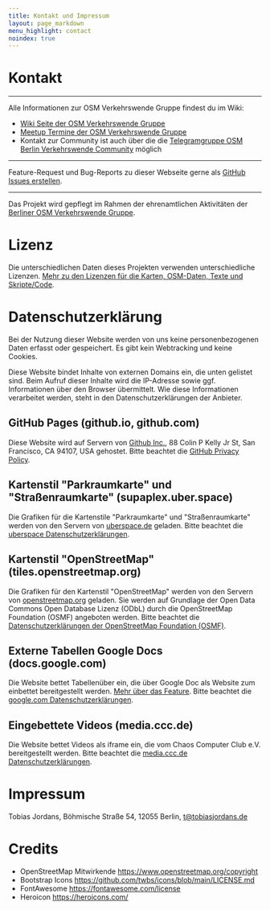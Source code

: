 ```yaml
---
title: Kontakt und Impressum
layout: page_markdown
menu_highlight: contact
noindex: true
---
```


<div class="notice mb-12">

<h1 class="text-sky-700">Kontakt</h1>

<hr class="!border-white !my-6">

Alle Informationen zur OSM Verkehrswende Gruppe findest du im Wiki:

- [Wiki Seite der OSM Verkehrswende Gruppe](https://wiki.openstreetmap.org/wiki/Berlin/Verkehrswende)
- [Meetup Termine der OSM Verkehrswende Gruppe](https://wiki.openstreetmap.org/wiki/Berlin/Verkehrswende#Meetups)
- Kontakt zur Community ist auch über die die [Telegramgruppe OSM Berlin Verkehrswende Community](<(https://t.me/osmberlinverkehr)>) möglich

<hr class="!border-white !my-6">

Feature-Request und Bug-Reports zu dieser Webseite gerne als [GitHub Issues erstellen](https://github.com/tordans/www.osm-verkehrswende.org/).

<hr class="!border-white !my-6">

Das Projekt wird gepflegt im Rahmen der ehrenamtlichen Aktivitäten der [Berliner OSM Verkehrswende Gruppe](https://wiki.openstreetmap.org/wiki/Berlin/Verkehrswende).

</div>

# Lizenz

Die unterschiedlichen Daten dieses Projekten verwenden unterschiedliche Lizenzen. [Mehr zu den Lizenzen für die Karten, OSM-Daten, Texte und Skripte/Code](https://github.com/tordans/parkraum.osm-verkehrswende.org/blob/main/LICENSE.md).

# Datenschutzerklärung

Bei der Nutzung dieser Website werden von uns keine personenbezogenen Daten erfasst oder gespeichert.
Es gibt kein Webtracking und keine Cookies.

Diese Website bindet Inhalte von externen Domains ein, die unten gelistet sind. Beim Aufruf dieser Inhalte wird die IP-Adresse sowie ggf. Informationen über den Browser übermittelt. Wie diese Informationen verarbeitet werden, steht in den Datenschutzerklärungen der Anbieter.

## GitHub Pages (github.io, github.com)

Diese Website wird auf Servern von [Github Inc.](https://www.github.com/), 88 Colin P Kelly Jr St, San Francisco, CA 94107, USA gehostet. Bitte beachtet die [GitHub Privacy Policy](https://help.github.com/articles/github-privacy-statement/).

## Kartenstil "Parkraumkarte" und "Straßenraumkarte" (supaplex.uber.space)

Die Grafiken für die Kartenstile "Parkraumkarte" und "Straßenraumkarte" werden von den Servern von [uberspace.de](https://uberspace.de/de/about/imprint/) geladen. Bitte beachtet die [uberspace Datenschutzerklärungen](https://uberspace.de/de/about/privacy/).

## Kartenstil "OpenStreetMap" (tiles.openstreetmap.org)

Die Grafiken für den Kartenstil "OpenStreetMap" werden von den Servern von [openstreetmap.org](https://www.openstreetmap.org) geladen. Sie werden auf Grundlage der Open Data Commons Open Database Lizenz (ODbL) durch die OpenStreetMap Foundation (OSMF) angeboten werden. Bitte beachtet die [Datenschutzerklärungen der OpenStreetMap Foundation (OSMF)](https://wiki.osmfoundation.org/wiki/Privacy_Policy).

## Externe Tabellen Google Docs (docs.google.com)

Die Website bettet Tabellenüber ein, die über Google Doc als Website zum einbettet bereitgestellt werden. [Mehr über das Feature](https://support.google.com/a/users/answer/9308870?hl=de). Bitte beachtet die [google.com Datenschutzerklärungen](https://policies.google.com/privacy?hl=de-DE).

## Eingebettete Videos (media.ccc.de)

Die Website bettet Videos als iframe ein, die vom Chaos Computer Club e.V. bereitgestellt werden. Bitte beachtet die [media.ccc.de Datenschutzerklärungen](https://media.ccc.de/about.html#privacy).

# Impressum

Tobias Jordans, Böhmische Straße 54, 12055 Berlin, [t@tobiasjordans.de](mailto:t@tobiasjordans.de)

# Credits

- OpenStreetMap Mitwirkende https://www.openstreetmap.org/copyright
- Bootstrap Icons https://github.com/twbs/icons/blob/main/LICENSE.md
- FontAwesome https://fontawesome.com/license
- Heroicon https://heroicons.com/
